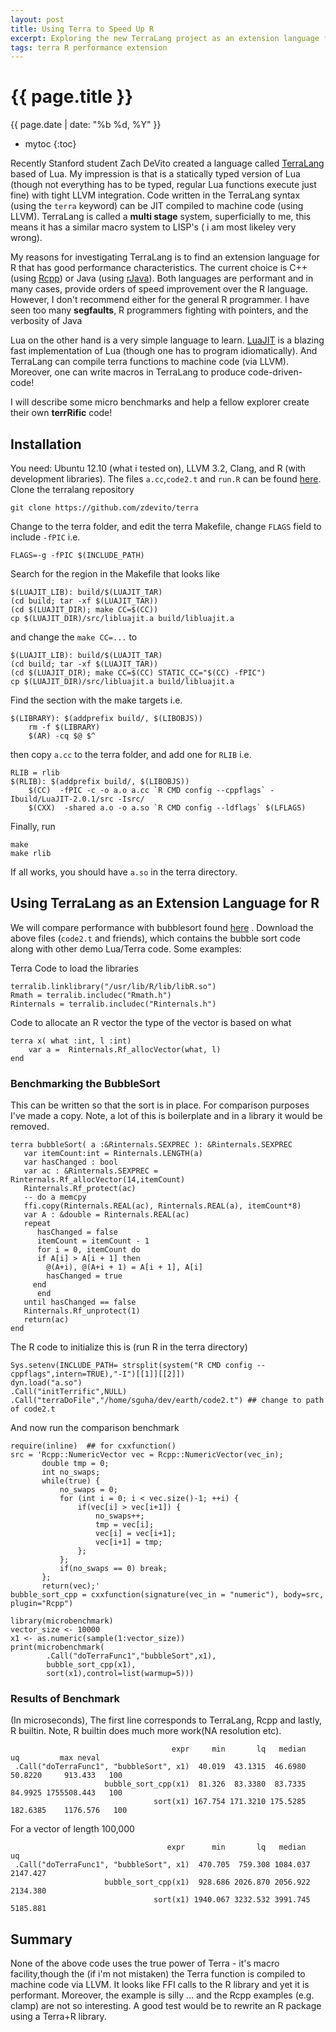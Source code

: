 ```yaml
---
layout: post
title: Using Terra to Speed Up R
excerpt: Exploring the new TerraLang project as an extension language for R.
tags: terra R performance extension
---
```


{{ page.title }}
================
<div class="pdate"> {{ page.date | date: "%b %d, %Y" }} </div>

* mytoc
{:toc}

Recently Stanford student Zach DeVito created a language called [TerraLang](http://terralang.org/)
based of Lua. My impression is that is a statically typed version of Lua (though not everything has
to be typed, regular Lua functions execute just fine) with tight LLVM integration. Code written in
the TerraLang syntax (using the `terra` keyword) can be JIT compiled to machine code (using
LLVM). TerraLang is called a __multi stage__ system, superficially to me, this means it has a
similar macro system to LISP's ( i am most likeley very wrong).

My reasons for investigating TerraLang is to find an extension language for R that has good
performance characteristics. The current choice is C++ (using
[Rcpp](http://cran.r-project.org/web/packages/Rcpp/))
or Java (using [rJava](http://cran.r-project.org/web/packages/rJava/)). Both languages are
performant and in many cases, provide orders of speed improvement over the R language. However, I
don't recommend either for the general R programmer. I have seen too many __segfaults__, R
programmers fighting with pointers, and  the verbosity of Java

Lua on the other hand is a very simple language to
learn. [LuaJIT](luajit.org) is a blazing fast implementation of Lua
(though one has to program idiomatically). And TerraLang can compile
terra functions to machine code (via LLVM). Moreover, one can write
macros in TerraLang to produce code-driven-code!

I will describe some micro benchmarks and help a fellow explorer create their own __terrRific__
code!

## Installation
You need: Ubuntu 12.10 (what i tested on), LLVM 3.2, Clang, and R (with development libraries).
The files `a.cc`,`code2.t` and `run.R` can be found [here]({{site.url}}/resources/terraexample).
Clone the terralang repository

	git clone https://github.com/zdevito/terra


Change to the terra folder, and edit the terra Makefile, change `FLAGS` field to include `-fPIC` i.e.

	FLAGS=-g -fPIC $(INCLUDE_PATH)


Search for the region in the Makefile that looks like

	$(LUAJIT_LIB): build/$(LUAJIT_TAR)
	(cd build; tar -xf $(LUAJIT_TAR))
	(cd $(LUAJIT_DIR); make CC=$(CC))
	cp $(LUAJIT_DIR)/src/libluajit.a build/libluajit.a

	
and change the `make CC=...`  to

	$(LUAJIT_LIB): build/$(LUAJIT_TAR)
	(cd build; tar -xf $(LUAJIT_TAR))
	(cd $(LUAJIT_DIR); make CC=$(CC) STATIC_CC="$(CC) -fPIC")
	cp $(LUAJIT_DIR)/src/libluajit.a build/libluajit.a


Find the section with the make targets i.e.

	$(LIBRARY):	$(addprefix build/, $(LIBOBJS))
		rm -f $(LIBRARY)
		$(AR) -cq $@ $^


then copy `a.cc` to the terra folder, and  add one for `RLIB` i.e.

	RLIB = rlib
	$(RLIB): $(addprefix build/, $(LIBOBJS))
		$(CC)  -fPIC -c -o a.o a.cc `R CMD config --cppflags` -Ibuild/LuaJIT-2.0.1/src -Isrc/
		$(CXX)  -shared a.o -o a.so `R CMD config --ldflags` $(LFLAGS)

Finally, run

	make
	make rlib

If all works, you should have `a.so` in the terra directory.

## Using TerraLang as an Extension Language for R

We will compare performance with bubblesort found
[here](http://www.numbertheory.nl/2013/05/14/much-more-efficient-bubble-sort-in-r-using-the-rcpp-and-inline-packages/)
. Download the above files (`code2.t` and friends), which contains the bubble sort code along with other demo Lua/Terra
code. Some examples:

Terra Code to load the libraries

	terralib.linklibrary("/usr/lib/R/lib/libR.so")
	Rmath = terralib.includec("Rmath.h")
	Rinternals = terralib.includec("Rinternals.h")

Code to allocate an R vector the type of the vector is based on what

	terra x( what :int, l :int)
		var a =  Rinternals.Rf_allocVector(what, l)
	end

### Benchmarking the BubbleSort

 This can be written so that the sort is in place.  For comparison
purposes I've made a copy. Note, a lot of this is boilerplate and in a
library it would be removed.

	terra bubbleSort( a :&Rinternals.SEXPREC ): &Rinternals.SEXPREC
	   var itemCount:int = Rinternals.LENGTH(a)
	   var hasChanged : bool
	   var ac : &Rinternals.SEXPREC = Rinternals.Rf_allocVector(14,itemCount)
	   Rinternals.Rf_protect(ac)
	   -- do a memcpy
	   ffi.copy(Rinternals.REAL(ac), Rinternals.REAL(a), itemCount*8)
	   var A : &double = Rinternals.REAL(ac)
	   repeat
	      hasChanged = false
	      itemCount = itemCount - 1
	      for i = 0, itemCount do
	   	  if A[i] > A[i + 1] then
	   	    @(A+i), @(A+i + 1) = A[i + 1], A[i]
	   	    hasChanged = true
	   	 end
	      end
	   until hasChanged == false
	   Rinternals.Rf_unprotect(1)
	   return(ac)
	end


The R code to initialize this is (run R in the terra directory)

	Sys.setenv(INCLUDE_PATH= strsplit(system("R CMD config --cppflags",intern=TRUE),"-I")[[1]][[2]])
	dyn.load("a.so")
	.Call("initTerrific",NULL)
	.Call("terraDoFile","/home/sguha/dev/earth/code2.t") ## change to path of code2.t

And now run the comparison benchmark

	require(inline)  ## for cxxfunction()                                                       
	src = 'Rcpp::NumericVector vec = Rcpp::NumericVector(vec_in);                               
	       double tmp = 0;                                                                      
	       int no_swaps;                                                                        
	       while(true) {                                                                        
	           no_swaps = 0;                                                                    
	           for (int i = 0; i < vec.size()-1; ++i) {                                         
	               if(vec[i] > vec[i+1]) {                                                      
	                   no_swaps++;                                                              
	                   tmp = vec[i];                                                            
	                   vec[i] = vec[i+1];                                                       
	                   vec[i+1] = tmp;                                                          
	               };                                                                           
	           };                                                                               
	           if(no_swaps == 0) break;                                                         
	       };                                                                                   
	       return(vec);'                                                                        
	bubble_sort_cpp = cxxfunction(signature(vec_in = "numeric"), body=src, plugin="Rcpp")  	

	library(microbenchmark) 
	vector_size <- 10000
	x1 <- as.numeric(sample(1:vector_size))
	print(microbenchmark(
	        .Call("doTerraFunc1","bubbleSort",x1),
	        bubble_sort_cpp(x1),
	        sort(x1),control=list(warmup=5)))


### Results of Benchmark
(In microseconds), The first line corresponds to TerraLang, Rcpp and lastly, R builtin. Note, R
builtin does much more work(NA resolution etc).

	                                    expr     min       lq   median       uq         max neval
	 .Call("doTerraFunc1", "bubbleSort", x1)  40.019  43.1315  46.6980  50.8220     913.433   100
	                     bubble_sort_cpp(x1)  81.326  83.3380  83.7335  84.9925 1755508.443   100
	                                sort(x1) 167.754 171.3210 175.5285 182.6385    1176.576   100

For a vector of length 100,000

	                                   expr      min       lq   median       uq
	 .Call("doTerraFunc1", "bubbleSort", x1)  470.705  759.308 1084.037 2147.427
	                     bubble_sort_cpp(x1)  928.686 2026.870 2056.922 2134.380
	                                sort(x1) 1940.067 3232.532 3991.745 5185.881
	
## Summary

None of the above code uses the true power of Terra - it's macro
facility,though the (if i'm not mistaken) the Terra function is
compiled to machine code via LLVM. It looks like FFI calls to the R
library and yet it is performant. Moreover, the example is silly
... and the Rcpp examples (e.g. clamp) are not so interesting. A good
test would be to rewrite an R package using a Terra+R library.

<br/>
